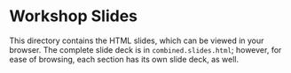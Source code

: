 # Workshop Slides

This directory contains the HTML slides, which can be viewed in your browser. The complete slide deck is in `combined.slides.html`; however, for ease of browsing, each section has its own slide deck, as well.
